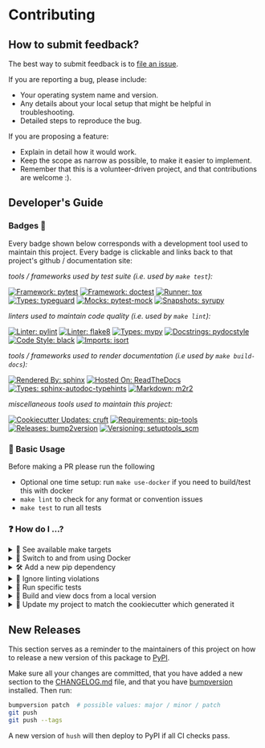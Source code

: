 # Contributing


## How to submit feedback?

The best way to submit feedback is to [file an issue][1].

If you are reporting a bug, please include:

* Your operating system name and version.
* Any details about your local setup that might be helpful in troubleshooting.
* Detailed steps to reproduce the bug.

If you are proposing a feature:

* Explain in detail how it would work.
* Keep the scope as narrow as possible, to make it easier to implement.
* Remember that this is a volunteer-driven project, and that contributions are
  welcome :).


## Developer's Guide

### Badges 📛

Every badge shown below corresponds with a development tool used to maintain
this project. Every badge is clickable and links back to that project's github
/ documentation site:

_tools / frameworks used by test suite (i.e. used by `make test`):_

[![Framework: pytest](https://img.shields.io/badge/framework-pytest-a76465)](https://github.com/pytest-dev/pytest)
[![Framework: doctest](https://img.shields.io/badge/framework-doctest-66a6f6)](https://docs.python.org/3/library/doctest.html)
[![Runner: tox](https://img.shields.io/badge/runner-tox-9da246)](https://github.com/tox-dev/tox)
[![Types: typeguard](https://img.shields.io/badge/types-typeguard-3a7163)](https://github.com/agronholm/typeguard)
[![Mocks: pytest-mock](https://img.shields.io/static/v1?label=mocks&message=pytest-mock&color=9c70d7)](https://github.com/pytest-dev/pytest-mock)
[![Snapshots: syrupy](https://img.shields.io/static/v1?label=snapshots&message=syrupy&color=436fa8)](https://github.com/tophat/syrupy)

_linters used to maintain code quality (i.e. used by `make lint`):_

[![Linter: pylint](https://img.shields.io/badge/linter-pylint-ffff00)](https://github.com/PyCQA/pylint)
[![Linter: flake8](https://img.shields.io/badge/linter-flake8-008080)](https://github.com/PyCQA/flake8)
[![Types: mypy](https://img.shields.io/badge/types-mypy-cd00cd)](https://github.com/python/mypy)
[![Docstrings: pydocstyle](https://img.shields.io/badge/docstrings-pydocstyle-AFD3E6)](https://github.com/PyCQA/pydocstyle)
[![Code Style: black](https://img.shields.io/badge/code%20style-black-000000.svg)](https://github.com/psf/black)
[![Imports: isort](https://img.shields.io/badge/imports-isort-ef8336)](https://github.com/PyCQA/isort)

_tools / frameworks used to render documentation (i.e used by `make build-docs`):_

[![Rendered By: sphinx](https://img.shields.io/badge/rendered%20by-sphinx-9cc676)](https://github.com/sphinx-doc/sphinx)
[![Hosted On: ReadTheDocs](https://img.shields.io/badge/hosted%20on-ReadTheDocs-e08839)](https://docs.readthedocs.io/en/stable/)
[![Types: sphinx-autodoc-typehints](https://img.shields.io/static/v1?label=API&message=sphinx-autodoc-typehints&color=9c70d7)](https://github.com/agronholm/sphinx-autodoc-typehints)
[![Markdown: m2r2](https://img.shields.io/badge/markdown-m2r2-8e1e3d)](https://github.com/CrossNox/m2r2)

_miscellaneous tools used to maintain this project:_

[![Cookiecutter Updates: cruft](https://img.shields.io/badge/cc%20updates-cruft-6a4aef)](https://github.com/cruft/cruft)
[![Requirements: pip-tools](https://img.shields.io/static/v1?label=requirements&message=pip-tools&color=a77bb5)](https://github.com/jazzband/pip-tools)
[![Releases: bump2version](https://img.shields.io/badge/releases-bump2version-163b1a)](https://github.com/c4urself/bump2version)
[![Versioning: setuptools_scm](https://img.shields.io/static/v1?label=versioning&message=setuptools-scm&color=f61a61)](https://github.com/pypa/setuptools_scm)



### 🔢 Basic Usage

Before making a PR please run the following

* Optional one time setup: run `make use-docker` if you need to build/test this
  with docker
* `make lint` to check for any format or convention issues
* `make test` to run all tests

### ❓ How do I ...?

<details><summary>🔧 See available make targets</summary>

To see available make targets, simply run `make`.

</details>

<details><summary>🐳 Switch to and from using Docker</summary>

To start using Docker, run `make use-docker`. Every subsequent make command you
run will then be run inside the associated container whenever appropriate.

To stop using Docker, run `make remove-docker`. Every subsequent make command
you run will then be run inside your native virtual environment whenever
appropriate.

</details>

<details><summary>🛠 Add a new pip dependency</summary>

New dependencies need to be added to `requirements.in`. Your `requirements.txt`
will then automatically be updated to reflect those changes the next time a
relevant make target is run. Alternatively, you can run `make
update-requirements`.

Note:
* Before any make command is run, requirements are synced so that the
  development environment matches your `requirements.txt` exactly i.e. extra
  packages that are not present in the `requirements.txt` are removed and any
  missing packages are installed. This helps providing a consistent environment
  across platforms, and ensures that whenever requirements change, only minimal
  updates are performed.
* Check out
  [pip-tools](https://github.com/jazzband/pip-tools#pip-tools--pip-compile--pip-sync)
  for more information.

</details>

<details><summary>🙈 Ignore linting violations</summary>

For
[flake8](https://flake8.pycqa.org/en/latest/user/configuration.html#configuration-locations)
[violations](https://wemake-python-stylegui.de/en/latest/pages/usage/violations/index.html),
you can:
* ignore a rule for a single line of code using a `#noqa` comment e.g.
  ```python x = 1 # noqa: WPS111 ```
* [ignore](https://flake8.pycqa.org/en/latest/user/violations.html#in-line-ignoring-errors)
  a rule for an entire file by adding it to `flake8.per-file-ignores` inside
  `setup.cfg`.
* [exclude](https://flake8.pycqa.org/en/latest/user/violations.html#ignoring-entire-files)
  an entire file from flake8 checks by adding it to `flake8.exclude` inside
  `setup.cfg`.
* ignore a rule for all files by adding it to the `flake8.ignore` list inside
  `setup.cfg`.

For
[mypy](https://mypy.readthedocs.io/en/stable/config_file.html#the-mypy-configuration-file)
violations, you can:
* [ignore](https://mypy.readthedocs.io/en/stable/common_issues.html#spurious-errors-and-locally-silencing-the-checker)
  type checking for a single line of code using a `# type: ignore` comment.
* [ignore](https://mypy.readthedocs.io/en/stable/common_issues.html#ignoring-a-whole-file)
  type checking for an entire file by putting a `# type: ignore` comment at the
  top of a module (before any statements, including imports or docstrings).

For
[pydocstyle](http://www.pydocstyle.org/en/5.0.1/usage.html#configuration-files)
violations, you can:
* [ignore](http://www.pydocstyle.org/en/5.0.1/usage.html#in-file-configuration)
  a rule for a single line of code using a `# noqa` comment (this can be
  combined with flake8 exclusions).
* exclude an entire file from pydocstyle checks by excluding it from
  `pydocstyle.match` inside `setup.cfg`.
* ignore a rule for all files by adding it to the `pydocstyle.ignore` list
  inside `setup.cfg`.

For [coverage](https://coverage.readthedocs.io/en/v4.5.x/config.html#)
violations, you can:
* [exclude](http://www.pydocstyle.org/en/5.0.1/usage.html#in-file-configuration)
  a single line of code using a `# pragma: no cover` comment.
* [exclude](https://coverage.readthedocs.io/en/v4.5.x/source.html#specifying-source-files)
  an entire file from coverage checks by adding it to the `coverage:run.omit`
  list inside `setup.cfg`.
* [exclude](https://coverage.readthedocs.io/en/v4.5.x/excluding.html#advanced-exclusion)
  all lines matching a given pattern by adding it to the
  `coverage:report.exclude_lines` list inside `setup.cfg`.

</details>

<details><summary>🧪 Run specific tests</summary>

First, get a shell inside your development environment by running `make
dev-shell`.

You can then use the pytest `-k` option to select tests based on their names,
e.g.

```bash
python -m pytest -k "included_test"
```

You can also use "and", "or" and "not" keywords e.g.

```bash
python -m pytest -k "included_test or not excluded"
```

</details>

<details><summary>📄 Build and view docs from a local version</summary>

You can generate docs locally by running `make build-docs`. You can then see
the generated docs by running

```bash
cd docs/build
python -m http.server
```

and going to http://localhost:8000/

</details>

<details><summary>🍪
Update my project to match the cookiecutter which generated it
</summary>

This project is enabled with `cruft` to be able to update the template with any
improvements made in the [cc-python][4] cookiecutter which generated it.

* `make check-cc` will report if this project is up to date or out of sync with
  the cookiecutter.
* `make update-cc` will update this project to be in sync with the cc-python
  cookiecutter. This can give improvements or new features which are added to
  the template after this project was created. Note one should do this on a
  clean branch. After running this it is a good idea to run `make all` to
  rebuild everything and ensure things still work after the update.

</details>


## New Releases

This section serves as a reminder to the maintainers of this project on how to
release a new version of this package to [PyPI][3].

Make sure all your changes are committed, that you have added a new section to
the [CHANGELOG.md][5] file, and that you have [bumpversion][2] installed. Then
run:

```bash
bumpversion patch  # possible values: major / minor / patch
git push
git push --tags
```

A new version of `hush` will then deploy to
PyPI if all CI checks pass.


[1]: https://github.com/bbugyi200/hush/issues/new/choose
[2]: https://github.com/c4urself/bump2version
[3]: https://pypi.org/project/python-hush
[4]: https://github.com/bbugyi200/cc-python
[5]: https://github.com/bbugyi200/hush/blob/master/CHANGELOG.md
